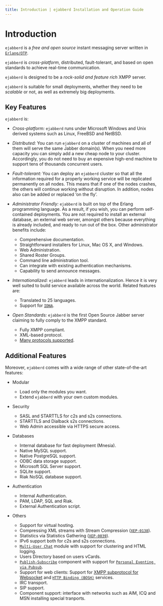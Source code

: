 ```yaml
---
title: Introduction | ejabberd Installation and Operation Guide
---
```


# Introduction

`ejabberd` is a *free and open source* instant messaging server written in [`Erlang/OTP`][1].

`ejabberd` is *cross-platform*, distributed, fault-tolerant, and based on open standards to achieve real-time communication.

`ejabberd` is designed to be a *rock-solid and feature rich* XMPP server.

`ejabberd` is suitable for small deployments, whether they need to be *scalable* or not, as well as extremely big deployments.

## Key Features

`ejabberd` is:

-   *Cross-platform:* `ejabberd` runs under Microsoft Windows and Unix derived systems such as Linux, FreeBSD and NetBSD.

-   *Distributed:* You can run `ejabberd` on a cluster of machines and all of them will serve the same Jabber domain(s). When you need more capacity you can simply add a new cheap node to your cluster. Accordingly, you do not need to buy an expensive high-end machine to support tens of thousands concurrent users.

-   *Fault-tolerant:* You can deploy an `ejabberd` cluster so that all the information required for a properly working service will be replicated permanently on all nodes. This means that if one of the nodes crashes, the others will continue working without disruption. In addition, nodes also can be added or replaced ‘on the fly’.

-   *Administrator Friendly:* `ejabberd` is built on top of the Erlang programming language. As a result, if you wish, you can perform self-contained deployments. You are not required to install an external database, an external web server, amongst others because everything is already included, and ready to run out of the box. Other administrator benefits include:

	-   Comprehensive documentation.
	-   Straightforward installers for Linux, Mac OS X, and Windows.
	-   Web Administration.
	-   Shared Roster Groups.
	-   Command line administration tool.
	-   Can integrate with existing authentication mechanisms.
	-   Capability to send announce messages.

-   *Internationalized:* `ejabberd` leads in internationalization. Hence it is very well suited to build service available across the world. Related features are:

	-   Translated to 25 languages.
	-   Support for [`IDNA`][2].

-   *Open Standards:* `ejabberd` is the first Open Source Jabber server claiming to fully comply to the XMPP standard.

	-   Fully XMPP compliant.
	-   XML-based protocol.
	-   [Many protocols supported][3].

## Additional Features

Moreover, `ejabberd` comes with a wide range of other state-of-the-art features:

-   Modular

	-   Load only the modules you want.
	-   Extend `ejabberd` with your own custom modules.

-   Security

	-   SASL and STARTTLS for c2s and s2s connections.
	-   STARTTLS and Dialback s2s connections.
	-   Web Admin accessible via HTTPS secure access.

-   Databases

	-   Internal database for fast deployment (Mnesia).
	-   Native MySQL support.
	-   Native PostgreSQL support.
	-   ODBC data storage support.
	-   Microsoft SQL Server support.
	-   SQLite support.
	-   Riak NoSQL database support.

-   Authentication

	-   Internal Authentication.
	-   PAM, LDAP, SQL and Riak.
	-   External Authentication script.

-   Others

	-   Support for virtual hosting.
	-   Compressing XML streams with Stream Compression
		([`XEP-0138`][4]).
	-   Statistics via Statistics Gathering
		([`XEP-0039`][5]).
	-   IPv6 support both for c2s and s2s connections.
	-   [`Multi-User Chat`][6] module with support for clustering and HTML logging.
	-   Users Directory based on users vCards.
	-   [`Publish-Subscribe`][7] component with support for
		[`Personal Eventing via Pubsub`][8].
	- Support for web clients: Support for [XMPP subprotocol for Websocket][9] and [`HTTP Binding (BOSH)`][10] services.
	-   IRC transport.
	-   SIP support.
	-   Component support: interface with networks such as AIM, ICQ and MSN installing special tranports.

[1]:	http://www.erlang.org/
[2]:	http://tools.ietf.org/html/rfc3490
[3]:	http://www.ejabberd.im/protocols
[4]:	http://xmpp.org/extensions/xep-0138.html
[5]:	http://xmpp.org/extensions/xep-0039.html
[6]:	http://xmpp.org/extensions/xep-0045.html
[7]:	http://xmpp.org/extensions/xep-0060.html
[8]:	http://xmpp.org/extensions/xep-0163.html
[9]:	https://tools.ietf.org/html/rfc7395
[10]:	http://xmpp.org/extensions/xep-0206.html
